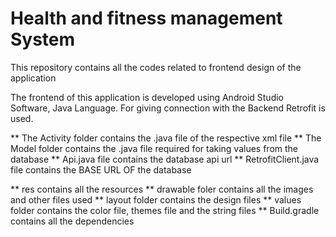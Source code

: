 # Health and fitness management System

This repository contains all the codes related to frontend design of the application

The frontend of this application is developed using Android Studio Software, Java Language.
For giving connection with the Backend Retrofit is used.

** The Activity folder contains the .java file of the respective xml file
** The Model folder contains the .java file required for taking values from the database
** Api.java file contains the database api url
** RetrofitClient.java file contains the BASE URL OF the database

** res contains all the resources
** drawable foler contains all the images and other files used
** layout folder contains the design files
** values folder contains the color file, themes file and the string files
** Build.gradle contains all the dependencies
